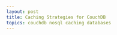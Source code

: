 ```yaml
---
layout: post
title: Caching Strategies for CouchDB
topics: couchdb nosql caching databases
---
```


